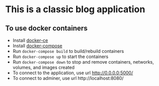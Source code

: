 # This is a classic blog application

## To use docker containers

- Install [docker-ce](https://docs.docker.com/install/linux/docker-ce/ubuntu/)
- Install [docker-compose](https://docs.docker.com/compose/install/)
- Run `docker-compose build` to build/rebuild containers 
- Run `docker-compose up` to start the containers
- Run `docker-compose down` to stop and remove  containers, networks, volumes, and images created
- To connect to the application, use url http://0.0.0.0:5000/
- To connect to adminer, use url http://localhost:8080/
